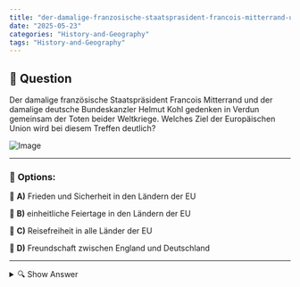 ```yaml
---
title: "der-damalige-franzosische-staatsprasident-francois-mitterrand-und-der-damalige-deutsche-bundeskanzle"
date: "2025-05-23"
categories: "History-and-Geography"
tags: "History-and-Geography"
---
```


## 📌 **Question**

Der damalige französische Staatspräsident Francois Mitterrand und der damalige deutsche Bundeskanzler Helmut Kohl gedenken in Verdun gemeinsam der Toten beider Weltkriege. Welches Ziel der Europäischen Union wird bei diesem Treffen deutlich?

![Image](https://foreignvasi.com/q287.838640b1.png)

---

### 📝 **Options:**

🔘 **A)** Frieden und Sicherheit in den Ländern der EU

🔘 **B)** einheitliche Feiertage in den Ländern der EU

🔘 **C)** Reisefreiheit in alle Länder der EU

🔘 **D)** Freundschaft zwischen England und Deutschland

---

<details>
  <summary>🔍 Show Answer</summary>

  <p>
💡  <b>Correct Answer:</b>  a
  </p>
  <p>
    📖<b>Explanation:</b>
    Die Gedenkveranstaltung von Francois Mitterrand und Helmut Kohl in Verdun betonte die Versöhnung und Zusammenarbeit zwischen ehemaligen Kriegsgegnern. Dies symbolisiert den Kern der Europäischen Union, die nach den Schrecken der Weltkriege gegründet wurde, um langfristigen Frieden und Stabilität zu sichern. Die EU zielt darauf ab, durch Zusammenarbeit zwischen den Mitgliedsländern Frieden und Sicherheit zu gewährleisten und Konflikte zu vermeiden. Dieses Treffen macht das Bestreben der EU deutlich, eine friedliche Koexistenz und Zusammenarbeit zu fördern und somit die Antwort "a: Frieden und Sicherheit in den Ländern der EU" zu unterstreichen.
  </p>
</details>
